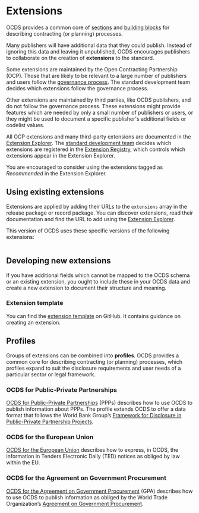 # Extensions

OCDS provides a common core of [sections](../../schema/reference.md#release-structure) and [building blocks](../../schema/reference.md#building-block-reference) for describing contracting (or planning) processes.

Many publishers will have additional data that they could publish. Instead of ignoring this data and leaving it unpublished, OCDS encourages publishers to collaborate on the creation of **extensions** to the standard.

Some extensions are maintained by the Open Contracting Partnership (OCP). Those that are likely to be relevant to a large number of publishers and users follow the [governance process](../../governance/index). The standard development team decides which extensions follow the governance process.

Other extensions are maintained by third parties, like OCDS publishers, and do not follow the governance process. These extensions might provide features which are needed by only a small number of publishers or users, or they might be used to document a specific publisher's additional fields or codelist values.

All OCP extensions and many third-party extensions are documented in the [Extension Explorer](https://extensions.open-contracting.org/en/). The [standard development team](../../governance/index) decides which extensions are registered in the [Extension Registry](https://github.com/open-contracting/extension_registry#readme), which controls which extensions appear in the Extension Explorer.

You are encouraged to consider using the extensions tagged as *Recommended* in the Extension Explorer.

## Using existing extensions

Extensions are applied by adding their URLs to the `extensions` array in the release package or record package. You can discover extensions, read their documentation and find the URL to add using the [Extension Explorer](https://extensions.open-contracting.org/en/).

This version of OCDS uses these specific versions of the following extensions:

```{extensionexplorerlinklist}
```

## Developing new extensions

If you have additional fields which cannot be mapped to the OCDS schema or an existing extension, you ought to include these in your OCDS data and create a new extension to document their structure and meaning.

### Extension template

You can find the [extension template](https://github.com/open-contracting/standard_extension_template) on GitHub. It contains guidance on creating an extension.

## Profiles

Groups of extensions can be combined into **profiles**. OCDS provides a common core for describing contracting (or planning) processes, which profiles expand to suit the disclosure requirements and user needs of a particular sector or legal framework.

### OCDS for Public-Private Partnerships

[OCDS for Public-Private Partnerships](https://standard.open-contracting.org/profiles/ppp/latest/en/) (PPPs) describes how to use OCDS to publish information about PPPs. The profile extends OCDS to offer a data format that follows the World Bank Group’s [Framework for Disclosure in Public-Private Partnership Projects](https://www.worldbank.org/en/topic/publicprivatepartnerships/brief/ppp-tools#T1).

### OCDS for the European Union

[OCDS for the European Union](https://standard.open-contracting.org/profiles/eu/latest/en/) describes how to express, in OCDS, the information in Tenders Electronic Daily (TED) notices as obliged by law within the EU.

### OCDS for the Agreement on Government Procurement

[OCDS for the Agreement on Government Procurement](https://standard.open-contracting.org/profiles/gpa/latest/en/) (GPA) describes how to use OCDS to publish information as obliged by the World Trade Organization’s [Agreement on Government Procurement](https://www.wto.org/english/docs_e/legal_e/rev-gpr-94_01_e.htm).
